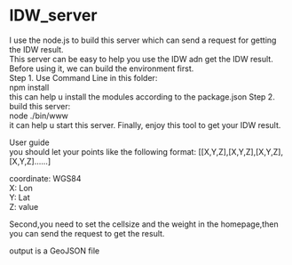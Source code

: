 # IDW_server

I use the node.js to build this server which can send a request for getting the IDW result.   
This server can be easy to help you use the IDW adn get the IDW result.  
Before using it, we can build the environment first.  
Step 1. Use Command Line in this folder:   
npm install   
this can help u install the modules according to the package.json 
Step 2. build this server:  
node ./bin/www  
it can help u start this server. Finally, enjoy this tool to get your IDW result. 

User guide  
you should let your points like the following format: 
[[X,Y,Z],[X,Y,Z],[X,Y,Z],[X,Y,Z]......] 

coordinate: WGS84   
X: Lon  
Y: Lat  
Z: value  

Second,you need to set the cellsize and the weight in the homepage,then you can send the request to get the result. 

output is a GeoJSON file  
